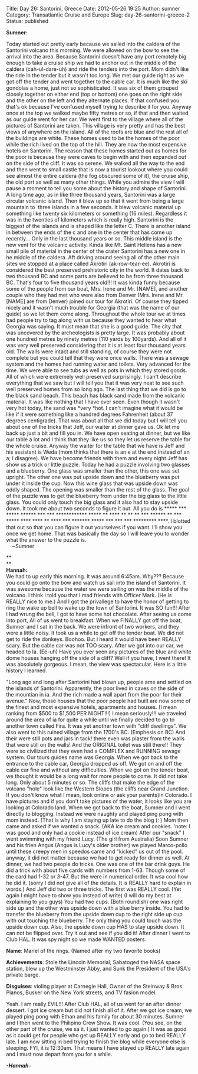 Title: Day 26: Santorini, Greece
Date: 2012-05-26 19:25
Author: sumner
Category: Transatlantic Cruise and Europe
Slug: day-26-santorini-greece-2
Status: published

**Sumner:**

Today started out pretty early because we sailed into the caldera of the
Santorini volcano this morning. We were allowed on the bow to see the
arrival into the area. Because Santorini doesn't have any port remotely
big enough to take a cruise ship we had to anchor out in the middle of
the caldera (cah-ul-dare-uh) and ride the tenders into the port. Mom
didn't like the ride in the tender but it wasn't too long. We met our
guide right as we got off the tender and went together to the cable car.
It is much like the ski gondolas a home, just not so sophisticated. It
was six of them grouped closely together on either end (top or bottom)
one goes on the right side and the other on the left and they alternate
places. If that confused you that's ok because I've confused myself
trying to describe it for you. Anyway once at the top we walked maybe
fifty metres or so, if that and then waited as our guide went for her
car. We went first to the village where all of the pictures of Santorini
are taken. This village is very pretty and has the best views of
anywhere on the island. All of the roofs are blue and the rest all of
the buildings are white. These homes used to be the homes of the poor
while the rich lived on the top of the hill. They are now the most
expensive hotels on Santorini. The reason that these homes started out
as homes for the poor is because they were caves to begin with and then
expanded out on the side of the cliff. It was so serene. We walked all
the way to the end and then went to small castle that is now a tourist
lookout where you could see almost the entire caldera (the fog obscured
some of it), the cruise ship, the old port as well as many other things.
While you admire the view I will pause a moment to tell you some about
the history and shape of Santorini. A long time ago, as in like three
thousand years, Santorini was a large circular volcanic island. Then it
blew up so that it went from being a large mountain to  three islands in
a few seconds. It blew volcanic material up something like twenty six
kilometers or something (16 miles). Regardless it was in the twenties of
kilometers which is really high. Santorini is the biggest of the islands
and is shaped like the letter C. There is another island in between the
ends of the c and one in the center that has come up recently... Only in
the last thousand years or so. This middle island is the new vent for
the volcanic activity. Kinda like Mt. Saint Hellens has a new small pile
of material in the center of the crater Santorini has a new one in he
middle of the caldera. Aft driving around seeing all of the other main
sites we stopped at a place called Akrotiri (ak-row-tear-ee). Akrotiri
is considered the best preserved prehistoric city in the world. It dates
back to two thousand BC and some parts are believed to be from three
thousand BC. That's four to five thousand years old!!! It was kinda
funny because some of the people from our boat, Mrs. Irene and Mr.
\[NAME\], and another couple who they had met who were also from Denver
(Mrs. Irene and Mr. \[NAME\] are from Denver) joined our tour for
Akrotiri. Of course they tipped nicely and it wasn't much trouble for
Georgia (that was the name of our guide) so we let them come along.
Throughout the whole tour we at times had people try to tag along with
us because they wanted to hear what Georgia was saying. It must mean
that she is a good guide. The city that was uncovered by the
archeologists is pretty large. It was probably about one hundred metres
by ninety metres (110 yards by 100yards). And all of it was very well
preserved considering that it is at least four thousand years old. The
walls were intact and still standing, of course they were not complete
but you could tell that they were once walls. There was a sewage system
and the homes had running water and toilets. Very advanced for the time.
We were able to see tubs as well as pots in which they stored goods. All
of which were extremely well preserved surprisingly. I can't describe
everything that we saw but I will tell you that it was very neat to see
such well preserved homes from so long ago. The last thing that we did
is go to the black sand beach. This beach has black sand made from the
volcanic material. It was like nothing that I have ever seen. Even
though it wasn't very hot today, the sand was *very *hot. I can't
imagine what it would be like if it were something like a hundred
degrees Fahrenheit (about 37 degrees centigrade). That was about all
that we did today but I will tell you about one of the tricks that Jeff,
our waiter at dinner gave us. Ok let me back up just a bit and fill you
in. We have open seating at dinner, but we like our table a lot and I
think that they like us so they let us reserve the table for the whole
cruise. Anyway the waiter for the table that we have is Jeff and his
assistant is Weda (mom thinks that there is an e at the end instead of
an a; I disagree). We have become friends with them and every night Jeff
has show us a trick or little puzzle. Today he had a puzzle involving
two glasses and a blueberry. One glass was smaller than the other, this
one was set upright. The other one was put upside down and the blueberry
was put under it inside the cup. Now this wine glass that was upside
down was oddly shaped. The opening was smaller than the rest of the
glass. The goal of the puzzle was to get the blueberry from under the
big glass to the little glass. You could only touch the big glass and it
also had to stay upside down. It took me about two seconds to figure it
out. All you do is \*\*\*\*\* \*\*\* \*\*\*\*\* \*\*\*\*\*\* \*\*\*
\*\*\* \*\*\*\*\*\*\*\*\*\*\*\* \*\*\*\*\* \*\* \*\*\*\* \*\* \*\* \*\*
\*\*\* \*\*\*\*\*\* \*\* \*\*\* \*\*\*\*\* \*\*\*\* \*\*\*\* \*\*
\*\*\*\* \*\*\* \*\*\*\*\*\*\* \*\*\*\*\* \*\*\* \*\*\* \*\*\*
\*\*\*\*\*\*\*\*\* \*\*\*\*. I blotted that out so that you can figure
it out yourselves if you want. I'll show you once we get home. That was
basically the day so I will leave you to wonder what the answer to the
puzzle is.  
    \~Sumner

**  
**  
**Hannah:**  
We had to up early this morning. It was around 6:45am. Why??? Because
you could go onto the bow and watch us sail into the island of
Santorini. It was awesome because the water we were sailing on was the
middle of the volcano. I think I told you that I mad friends with
Officer Mark. (He is REALLY nice to me.) And I got the privallege to
have the honor of getting to ring the wake up bell to wake up the town
of Santorini. It was SO fun!!! After I had wrung the bell, I got to have
some hot chocolate. After seeing us come into port, All of us went to
breakfast. When we FINALLY got off the boat, Sumner and I sat in the
back. We were infront of two workers, and they were a little noisy. It
took us a while to get off the tender boat. We did not get to ride the
donkeys. Boohoo. But I heard it would have been REALLY scary. But the
cable car was not TOO scary. After we got into our car, we headed to Ia.
(Ee-uh) Have you ever seen any pictures of the blue and white dome
houses hanging off the side of a cliff? Well if you have, I went there!
It was absolutely gorgeous. I mean, the view was spectacular. Here is a
little history I learned.

"Long ago and long after Santorini had blown up, people ame and settled
on the islands of Santorini. Apparently, the poor lived in caves on the
side of the mountian in ia. And the rich made a wall apart from the poor
for their avenue." Now, those houses that the poor people had built are
now some of the finest and most expensive hotels, apartments and houses.
(I mean ranking from \$500 to \$1,500 PER NIGHT!!!) I mean seriously!!!
we traveled around the area of ia for quite a while until we finally
decided to go to another town called Fira. It was yet another town with
"cliff dwellings". We also went to this ruined village from the 1700's
BC. (Emphesis on BC) And their were still pots and jars in tack! there
even was plaster from the walls that were still on the walls! And the
ORIGINAL toilet was still there!! They were so civilized that they even
had a COMPLEX and RUNNING sewage system. Our tours guides name was
Georgia. When we got back to the entrance to the cable car, Georgia
dropped us off. We got on and off the cable car fine and without any
difficulties. When we got on the tender boat, we thought it would be a
long wait for more people to come. It did not take long. Only about 5
minutes or so. The cliffs that make the edge of the volcano "hole" look
like the Western Slopes (the cliffs near Grand Junction. If you don't
know what I mean, look online or ask your parents)in Colorado. I have
pictures and if you don't take pictures of the water, it looks like you
are looking at Colorado land. When we got back to the boat, Sumner and I
went directly to blogging. Instead we were naughty and played ping pong
with mom instead. (That is why I am staying up late to do the blog (: )
Mom then came and asked if we wanted a snack. (AKA ice cream and
cookies. 'note: I was good and only had a cookie instead of ice cream)
After our "snack" I went swimming with my friend Lucy. (The girl from
Australia) Soon Sumner and his frien Angus (Angus is Lucy's older
brother) we played Marco-pollo until these creepy men in speedos came
and "kicked" us out of the pool. anyway, it did not matter because we
had to get ready for dinner as well. At dinner, we had two people do
tricks. One was one of the bar drink guys. He did a trick with about
five cards with numbers from 1-63. Though some of the card had 1-32 or
3-47. But the were in numerical order. It wsa cool how he did it. (sorry
I did not give all of the details. It is REALLY hard to explain in
words.) And Jeff did two or three tricks. The first was REALLY cool.
(Yet again I might have to show you instead of write) (I will do my best
at explaining to you guys) You had two cups. (Both roundish) one was
right side up and the other was upside down with a blue berry inside.
You had to transfer the blueberry from the upside down cup to the right
side up cup with out touching the blueberry. The only thing you could
touch was the upside down cup. Also, the upside down cup HAS to stay
upside down. It can not be flipped over. Try it out and see if you did
it! After dinner I went to Club HAL. It was spy night so we made WANTED
posters.

  
**Name**: Mariel of the rings. (Named after my two favorite books)

  
**Achievements**: Stole the Lincoln Memorial, Sabatoged the NASA space
station, blew up the Westminster Abby, and Sunk the President of the
USA's private barge.

  
**Disguises**: violing player at Carnegie Hall, Owner of the Steinway &
Bros. Pianos, Busker on the New York streets, and TV fasion model.

Yeah. I am really EVIL!!! After Club HAL, all of us went for an after
dinner dessert. I got ice cream but did not finish all of it. After we
got ice cream, we played ping pong with Ethan and his family for about
30 minutes. Sumner and I then went to the Philipino Crew Show. It was
cool. (You see, on the other part of the cruise, we sa it. I just wanted
to go again.) It was as good as it could get for people who get up
REALLY early and go to bed REALLY late. I am now sitting in bed trying
to finish the blog while everyone else is sleeping. FYI, it is 12:30am.
That means I have stayed up REALLY late again and I must now depart from
you for a while.

  
***-Hannah-***
